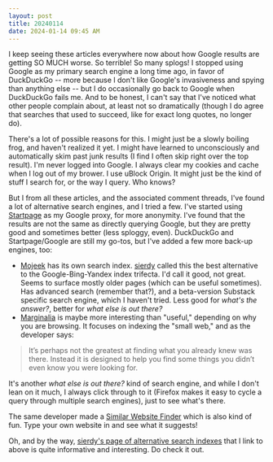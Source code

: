 ```yaml
---
layout: post
title: 20240114
date: 2024-01-14 09:45 AM
---
```

I keep seeing these articles everywhere now about how Google results are getting SO MUCH worse. So terrible! So many splogs! I stopped using Google as my primary search engine a long time ago, in favor of DuckDuckGo -- more because I don't like Google's invasiveness and spying than anything else -- but I do occasionally go back to Google when DuckDuckGo fails me. And to be honest, I can't say that I've noticed what other people complain about, at least not so dramatically (though I do agree that searches that used to succeed, like for exact long quotes, no longer do).

There's a lot of possible reasons for this. I might just be a slowly boiling frog, and haven't realized it yet. I might have learned to unconsciously and automatically skim past junk results (I find I often skip right over the top result). I'm never logged into Google. I always clear my cookies and cache when I log out of my brower. I use uBlock Origin. It might just be the kind of stuff I search for, or the way I query. Who knows? 

But I from all these articles, and the associated comment threads, I've found a lot of alternative search engines, and I tried a few. I've started using [Startpage](https://www.startpage.com/) as my Google proxy, for more anonymity. I've found that the results are not the same as directly querying Google, but they are pretty good and sometimes better (less sploggy, even). DuckDuckGo and Startpage/Google are still my go-tos, but I've added a few more back-up engines, too:

* [Mojeek](https://www.mojeek.com/) has its own search index. [sierdy](https://seirdy.one/posts/2021/03/10/search-engines-with-own-indexes/) called this the best alternative to the Google-Bing-Yandex index trifecta. I'd call it good, not great. Seems to surface mostly older pages (which can be useful sometimes). Has advanced search (remember that?), and a beta-version Substack specific search engine, which I haven't tried. Less good for *what's the answer?*, better for *what else is out there?*
* [Marginalia](https:/search.marginalia.nu/) is maybe more interesting than "useful," depending on why you are browsing. It focuses on indexing the "small web," and as the developer says: 
> It’s perhaps not the greatest at finding what you already knew was there. Instead it is designed to help you find some things you didn’t even know you were looking for.

It's another *what else is out there?* kind of search engine, and while I don't lean on it much, I always click through to it (Firefox makes it easy to cycle a query through multiple search engines), just to see what's there. 

The same developer made a [Similar Website Finder](https://explore2.marginalia.nu/) which is also kind of fun. Type your own website in and see what it suggests!

Oh, and by the way, [sierdy's page of alternative search indexes](https://seirdy.one/posts/2021/03/10/search-engines-with-own-indexes/) that I link to above is quite informative and interesting. Do check it out.
